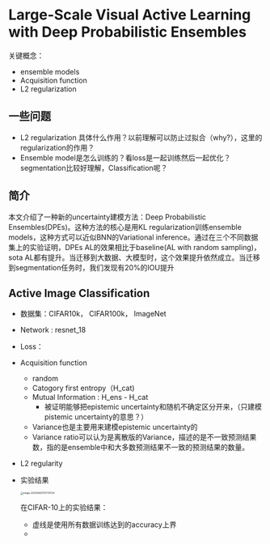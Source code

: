 # Large-Scale Visual Active Learning with Deep Probabilistic Ensembles

关键概念：

- ensemble models
- Acquisition function
- L2 regularization



## 一些问题

- L2 regularization 具体什么作用？以前理解可以防止过拟合（why?），这里的regularization的作用？
- Ensemble model是怎么训练的？看loss是一起训练然后一起优化？segmentation比较好理解，Classification呢？



## 简介

本文介绍了一种新的uncertainty建模方法：Deep Probabilistic Ensembles(DPEs)。这种方法的核心是用KL regularization训练ensemble models，这种方式可以近似BNN的Variational inference。通过在三个不同数据集上的实验证明，DPEs AL的效果相比于baseline(AL with random sampling)，sota AL都有提升。当迁移到大数据、大模型时，这个效果提升依然成立。当迁移到segmentation任务时，我们发现有20%的IOU提升

## Active Image Classification



- 数据集：CIFAR10k， CIFAR100k， ImageNet

- Network : resnet_18

- Loss：

- Acquisition function

  - random
  - Catogory first entropy（H_cat)
  - Mutual Information : H_ens  - H_cat 
    - 被证明能够把epistemic uncertainty和随机不确定区分开来，（只建模pistemic uncertainty的意思？）
  - Variance也是主要用来建模epistemic uncertainty的
  - Variance ratio可以认为是离散版的Variance，描述的是不一致预测结果数，指的是ensemble中和大多数预测结果不一致的预测结果的数量。

- L2 regularity

- 实验结果

  <img src="https://tva1.sinaimg.cn/large/008eGmZEly1gox359gpvtj30my0k4762.jpg" alt="image-20200820175737034" style="zoom:33%;" />

  在CIFAR-10上的实验结果：

  - 虚线是使用所有数据训练达到的accuracy上界
  - 

  

